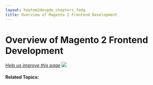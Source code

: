 ```yaml
---
layout: howtom2devgde_chapters_fedg
title: Overview of Magento 2 Frontend Development
---
```

 
# Overview of Magento 2 Frontend Development 

<p><a href="{{ site.githuburl }}guides/m2fedg/v1.0.0.0/overview.md" target="_blank"><em>Help us improve this page</em></a>&nbsp;<img src="{{ site.baseurl }}common/images/newWindow.gif"/></p>




#### Related Topics:

